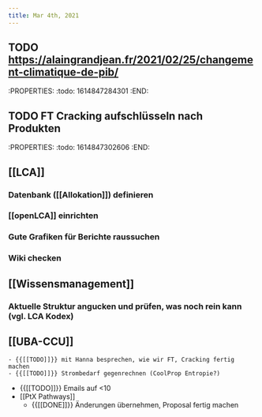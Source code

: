 ```yaml
---
title: Mar 4th, 2021
---
```


## TODO https://alaingrandjean.fr/2021/02/25/changement-climatique-de-pib/
:PROPERTIES:
:todo: 1614847284301
:END:
## TODO  FT Cracking aufschlüsseln nach Produkten
:PROPERTIES:
:todo: 1614847302606
:END:
## [[LCA]]
### Datenbank ([[Allokation]]) definieren
### [[openLCA]] einrichten
### Gute Grafiken für Berichte raussuchen
### Wiki checken
## [[Wissensmanagement]]
### Aktuelle Struktur angucken und prüfen, was noch rein kann (vgl. LCA Kodex)
## [[UBA-CCU]]
    - {{[[TODO]]}} mit Hanna besprechen, wie wir FT, Cracking fertig machen
    - {{[[TODO]]}} Strombedarf gegenrechnen (CoolProp Entropie?)
- {{[[TODO]]}} Emails auf <10
- [[PtX Pathways]]
    - {{[[DONE]]}} Änderungen übernehmen, Proposal fertig machen
